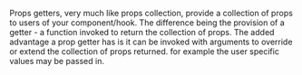 Props getters, very much like props collection, provide a collection of props to users of your component/hook. The difference being the provision of a getter - a function invoked to return the collection of props.
The added advantage a prop getter has is it can be invoked with arguments to override or extend the collection of props returned. for example the user specific values may be passed in.

